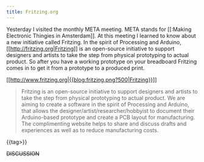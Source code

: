 ```yaml
---
title: Fritzing.org
---
```

Yesterday I visited the monthly META meeting. META stands for [[:Making Electronic Thingies in Amsterdam]]. At this meeting I learned to know about a new initiative called Fritzing. In the spirit of Processing and Arduino, [[http://fritzing.org|Fritzing]] is an open-source initiative to support designers and artists to take the step from physical prototyping to actual product. So after you have a working prototype on your breadboard Fritzing comes in to get it from a prototype to a produced print.
 
[[http://www.fritzing.org|{{blog:fritzing.png?500|Fritzing}}]]

<blockquote>Fritzing is an open-source initiative to support designers and artists to take the step from physical prototyping to actual product. We are aiming to create a software in the spirit of Processing and Arduino, that allows the designer/artist/researcher/hobbyist to document their Arduino-based prototype and create a PCB layout for manufacturing. The complimenting website helps to share and discuss drafts and experiences as well as to reduce manufacturing costs.</blockquote>


{{tag>}}


~~DISCUSSION~~
